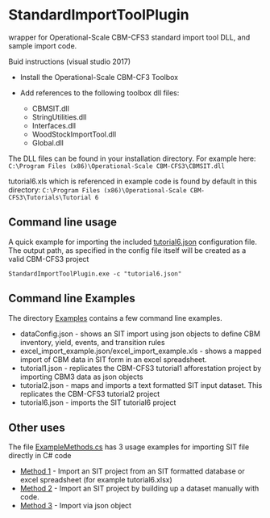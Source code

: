 # StandardImportToolPlugin
wrapper for Operational-Scale CBM-CFS3 standard import tool DLL, and sample import code.  

Buid instructions (visual studio 2017)
  * Install the Operational-Scale CBM-CF3 Toolbox
  
  * Add references to the following toolbox dll files:
      * CBMSIT.dll
      * StringUtilities.dll
      * Interfaces.dll
      * WoodStockImportTool.dll
      * Global.dll
 
The DLL files can be found in your installation directory. For example
here:  
`C:\Program Files (x86)\Operational-Scale CBM-CFS3\CBMSIT.dll`

tutorial6.xls which is referenced in example code is found by default in this directory:
`C:\Program Files (x86)\Operational-Scale CBM-CFS3\Tutorials\Tutorial 6`

## Command line usage

A quick example for importing the included [tutorial6.json](https://github.com/cat-cfs/StandardImportToolPlugin/blob/master/Examples/tutorial6.json) configuration file.  The output path, as specified in the config file itself will be created as a valid CBM-CFS3 project

`StandardImportToolPlugin.exe -c "tutorial6.json"`

## Command line Examples
The directory [Examples](https://github.com/cat-cfs/StandardImportToolPlugin/tree/master/Examples) contains a few command line examples.
  * dataConfig.json - shows an SIT import using json objects to define CBM inventory, yield, events, and transition rules
  * excel_import_example.json/excel_import_example.xls - shows a mapped import of CBM data in SIT form in an excel spreadsheet.
  * tutorial1.json - replicates the CBM-CFS3 tutorial1 afforestation project by importing CBM3 data as json objects
  * tutorial2.json - maps and imports a text formatted SIT input dataset.  This replicates the CBM-CFS3 tutorial2 project
  * tutorial6.json - imports the SIT tutorial6 project 

## Other uses

The file [ExampleMethods.cs](https://github.com/cat-cfs/StandardImportToolPlugin/blob/master/ExampleMethods.cs) has 3 usage examples for importing SIT file directly in C# code

  * [Method 1](https://github.com/cat-cfs/StandardImportToolPlugin/blob/master/ExampleMethods.cs#L146) - Import an SIT project from an SIT formatted database or excel spreadsheet (for example tutorial6.xlsx) 
  * [Method 2](https://github.com/cat-cfs/StandardImportToolPlugin/blob/master/ExampleMethods.cs#L88) - Import an SIT project by building up a dataset manually with code.
  * [Method 3](https://github.com/cat-cfs/StandardImportToolPlugin/blob/master/ExampleMethods.cs#L19) - Import via json object
